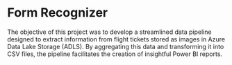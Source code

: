 # Form Recognizer 

The objective of this project was to develop a streamlined data pipeline designed to extract information from flight tickets stored as images in Azure Data Lake Storage (ADLS). By aggregating this data and transforming it into CSV files, the pipeline facilitates the creation of insightful Power BI reports.
